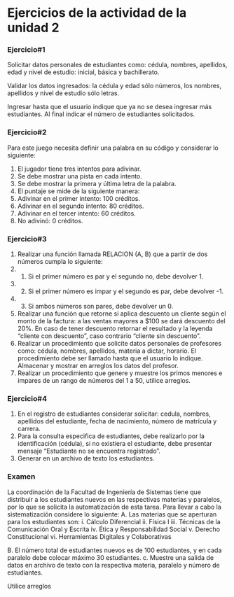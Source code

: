 # Ejercicios de la actividad de la unidad 2

### Ejercicio#1

Solicitar datos personales de estudiantes como: cédula, nombres, apellidos, edad y nivel de estudio: inicial, básica y bachillerato.

Validar los datos ingresados: la cédula y edad sólo números, los nombres, apellidos y nivel de estudio sólo letras.

Ingresar hasta que el usuario indique que ya no se desea ingresar más estudiantes. Al final indicar el número de estudiantes solicitados.

### Ejercicio#2

Para este juego necesita definir una palabra en su código y considerar lo siguiente:

1. El jugador tiene tres intentos para adivinar.
2. Se debe mostrar una pista en cada intento.
3. Se debe mostrar la primera y última letra de la palabra.
4. El puntaje se mide de la siguiente manera:
5. Adivinar en el primer intento: 100 créditos.
6. Adivinar en el segundo intento: 80 créditos.
7. Adivinar en el tercer intento: 60 créditos.
8. No adivinó: 0 créditos.

### Ejercicio#3

1. Realizar una función llamada RELACION (A, B) que a partir de dos números cumpla lo siguiente:
1. 1. Si el primer número es par y el segundo no, debe devolver 1.
1. 2. Si el primer número es impar y el segundo es par, debe devolver -1.
1. 3. Si ambos números son pares, debe devolver un 0.
2. Realizar una función que retorne si aplica descuento un cliente según el monto de la factura: a las ventas mayores a $100 se dará descuento del 20%. En caso de tener descuento retornar el resultado y la leyenda “cliente con descuento”, caso contrario “cliente sin descuento”.
3. Realizar un procedimiento que solicite datos personales de profesores como: cédula, nombres, apellidos, materia a dictar, horario. El procedimiento debe ser llamado hasta que el usuario lo indique. Almacenar y mostrar en arreglos los datos del profesor.
4. Realizar un procedimiento que genere y muestre los primos menores e impares de un rango de números del 1 a 50, utilice arreglos.

### Ejercicio#4

1. En el registro de estudiantes considerar solicitar: cedula, nombres, apellidos del estudiante, fecha de nacimiento, número de matrícula y carrera.
2. Para la consulta especifica de estudiantes, debe realizarlo por la identificación (cédula), si no existiera el estudiante, debe presentar mensaje “Estudiante no se encuentra registrado”.
3. Generar en un archivo de texto los estudiantes.

### Examen 

La coordinación de la Facultad de Ingeniería de Sistemas tiene que distribuir a los estudiantes nuevos en
las respectivas materias y paralelos, por lo que se solicita la automatización de esta tarea. Para llevar a
cabo la sistematización considere lo siguiente:
A. Las materias que se aperturan para los estudiantes son:
i. Cálculo Diferencial
ii. Física I
iii. Técnicas de la Comunicación Oral y Escrita
iv. Ética y Responsabilidad Social
v. Derecho Constitucional
vi. Herramientas Digitales y Colaborativas

B. El número total de estudiantes nuevos es de 100 estudiantes, y en cada paralelo debe colocar
máximo 30 estudiantes.
c. Muestre una salida de datos en archivo de texto con la respectiva materia, paralelo y número de
estudiantes.

Utilice arreglos
